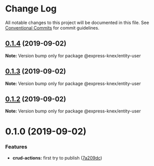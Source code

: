 # Change Log

All notable changes to this project will be documented in this file.
See [Conventional Commits](https://conventionalcommits.org) for commit guidelines.

## [0.1.4](https://github.com/express-knex/express-knex/tree/master/packages/entity-user/compare/@express-knex/entity-user@0.1.3...@express-knex/entity-user@0.1.4) (2019-09-02)

**Note:** Version bump only for package @express-knex/entity-user





## [0.1.3](https://github.com/express-knex/express-knex/tree/master/packages/entity-user/compare/@express-knex/entity-user@0.1.2...@express-knex/entity-user@0.1.3) (2019-09-02)

**Note:** Version bump only for package @express-knex/entity-user





## [0.1.2](https://github.com/express-knex/express-knex/tree/master/packages/entity-user/compare/@express-knex/entity-user@0.1.0...@express-knex/entity-user@0.1.2) (2019-09-02)

**Note:** Version bump only for package @express-knex/entity-user





# 0.1.0 (2019-09-02)


### Features

* **crud-actions:** first try to publish ([7a209dc](https://github.com/express-knex/express-knex/tree/master/packages/entity-user/commit/7a209dc))

